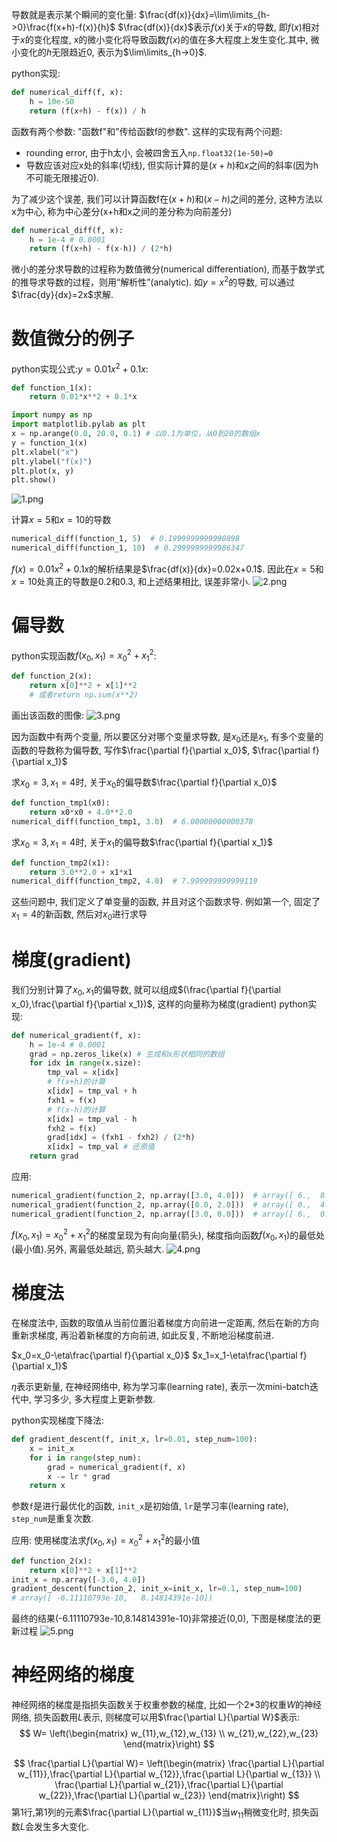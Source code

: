 导数就是表示某个瞬间的变化量:
$\frac{df(x)}{dx}=\lim\limits_{h->0}\frac{f(x+h)-f(x)}{h}$
$\frac{df(x)}{dx}$表示$f(x)$关于$x$的导数, 即$f(x)$相对于$x$的变化程度, x的微小变化将导致函数$f(x)$的值在多大程度上发生变化.其中, 微小变化的$h$无限趋近0, 表示为$\lim\limits_{h->0}$.


python实现:
```python
def numerical_diff(f, x):
    h = 10e-50
    return (f(x+h) - f(x)) / h
```
函数有两个参数: "函数f"和"传给函数f的参数". 这样的实现有两个问题:
- rounding error, 由于h太小, 会被四舍五入`np.float32(1e-50)=0`
- 导数应该对应x处的斜率(切线), 但实际计算的是$(x+h)$和$x$之间的斜率(因为h不可能无限接近0).

为了减少这个误差, 我们可以计算函数f在$(x+h)$和$(x-h)$之间的差分, 这种方法以x为中心, 称为中心差分(x+h和x之间的差分称为向前差分)

```python
def numerical_diff(f, x):
    h = 1e-4 # 0.0001
    return (f(x+h) - f(x-h)) / (2*h)
```
微小的差分求导数的过程称为数值微分(numerical differentiation), 而基于数学式的推导求导数的过程，则用“解析性”(analytic). 如$y=x^2$的导数, 可以通过$\frac{dy}{dx}=2x$求解.


# 数值微分的例子


python实现公式:$y=0.01x^2+0.1x$:
```python
def function_1(x):
    return 0.01*x**2 + 0.1*x

import numpy as np
import matplotlib.pylab as plt
x = np.arange(0.0, 20.0, 0.1) # 以0.1为单位，从0到20的数组x
y = function_1(x)
plt.xlabel("x")
plt.ylabel("f(x)")
plt.plot(x, y)
plt.show()
```

![1.png](1.png)

计算$x=5$和$x=10$的导数

```python
numerical_diff(function_1, 5)  # 0.1999999999990898
numerical_diff(function_1, 10)  # 0.2999999999986347
```
$f(x)=0.01x^2+0.1x$的解析结果是$\frac{df(x)}{dx}=0.02x+0.1$. 因此在$x=5$和$x=10$处真正的导数是0.2和0.3, 和上述结果相比, 误差非常小.
![2.png](2.png)


# 偏导数
python实现函数$f(x_0,x_1)=x_0^2+x_1^2$:
```python
def function_2(x):
    return x[0]**2 + x[1]**2
    # 或者return np.sum(x**2)
```
画出该函数的图像:
![3.png](3.png)

因为函数中有两个变量, 所以要区分对哪个变量求导数, 是$x_0$还是$x_1$, 有多个变量的函数的导数称为偏导数, 写作$\frac{\partial f}{\partial x_0}$, $\frac{\partial f}{\partial x_1}$


求$x_0=3,x_1=4$时, 关于$x_0$的偏导数$\frac{\partial f}{\partial x_0}$
```python
def function_tmp1(x0):
    return x0*x0 + 4.0**2.0
numerical_diff(function_tmp1, 3.0)  # 6.00000000000378
```

求$x_0=3,x_1=4$时, 关于$x_1$的偏导数$\frac{\partial f}{\partial x_1}$
```python
def function_tmp2(x1):
    return 3.0**2.0 + x1*x1
numerical_diff(function_tmp2, 4.0)  # 7.999999999999119
```
这些问题中, 我们定义了单变量的函数, 并且对这个函数求导. 例如第一个, 固定了$x_1=4$的新函数, 然后对$x_0$进行求导


# 梯度(gradient)
我们分别计算了$x_0,x_1$的偏导数, 就可以组成$(\frac{\partial f}{\partial x_0},\frac{\partial f}{\partial x_1})$, 这样的向量称为梯度(gradient)
python实现:
```python
def numerical_gradient(f, x):
    h = 1e-4 # 0.0001
    grad = np.zeros_like(x) # 生成和x形状相同的数组
    for idx in range(x.size):
        tmp_val = x[idx]
        # f(x+h)的计算
        x[idx] = tmp_val + h
        fxh1 = f(x)
        # f(x-h)的计算
        x[idx] = tmp_val - h
        fxh2 = f(x)
        grad[idx] = (fxh1 - fxh2) / (2*h)
        x[idx] = tmp_val # 还原值
    return grad
```
应用:
```python
numerical_gradient(function_2, np.array([3.0, 4.0]))  # array([ 6.,  8.])
numerical_gradient(function_2, np.array([0.0, 2.0]))  # array([ 0.,  4.])
numerical_gradient(function_2, np.array([3.0, 0.0]))  # array([ 6.,  0.])
```

$f(x_0,x_1)=x_0^2+x_1^2$的梯度呈现为有向向量(箭头), 梯度指向函数$f(x_0,x_1)$的最低处(最小值).另外, 离最低处越远, 箭头越大.
![4.png](4.png)



# 梯度法
在梯度法中, 函数的取值从当前位置沿着梯度方向前进一定距离, 然后在新的方向重新求梯度, 再沿着新梯度的方向前进, 如此反复, 不断地沿梯度前进.

$x_0=x_0-\eta\frac{\partial f}{\partial x_0}$
$x_1=x_1-\eta\frac{\partial f}{\partial x_1}$

$\eta$表示更新量, 在神经网络中, 称为学习率(learning rate), 表示一次mini-batch迭代中, 学习多少, 多大程度上更新参数.

python实现梯度下降法:

```python
def gradient_descent(f, init_x, lr=0.01, step_num=100):
    x = init_x
    for i in range(step_num):
        grad = numerical_gradient(f, x)
        x -= lr * grad
    return x
```

参数`f`是进行最优化的函数, `init_x`是初始值, `lr`是学习率(learning rate), `step_num`是重复次数.

应用: 使用梯度法求$f(x_0,x_1)=x_0^2+x_1^2$的最小值
```python
def function_2(x):
    return x[0]**2 + x[1]**2
init_x = np.array([-3.0, 4.0])
gradient_descent(function_2, init_x=init_x, lr=0.1, step_num=100)
# array([ -6.11110793e-10,   8.14814391e-10])
```
最终的结果(-6.11110793e-10,8.14814391e-10)非常接近(0,0), 下图是梯度法的更新过程
![5.png](5.png)


# 神经网络的梯度
神经网络的梯度是指损失函数关于权重参数的梯度, 比如一个2*3的权重$W$的神经网络, 损失函数用$L$表示, 则梯度可以用$\frac{\partial L}{\partial W}$表示:
$$
W=
\left(\begin{matrix}
w_{11},w_{12},w_{13} \\
w_{21},w_{22},w_{23}
\end{matrix}\right)
$$

$$
\frac{\partial L}{\partial W}=
\left(\begin{matrix}
\frac{\partial L}{\partial w_{11}},\frac{\partial L}{\partial w_{12}},\frac{\partial L}{\partial w_{13}} \\
\frac{\partial L}{\partial w_{21}},\frac{\partial L}{\partial w_{22}},\frac{\partial L}{\partial w_{23}}
\end{matrix}\right)
$$
第1行,第1列的元素$\frac{\partial L}{\partial w_{11}}$当$w_{11}$稍微变化时, 损失函数$L$会发生多大变化.

